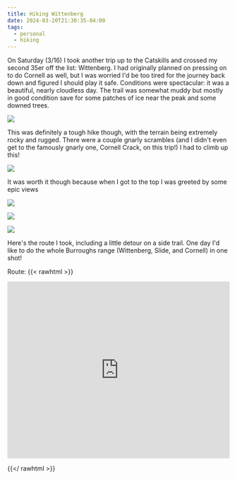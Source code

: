 ```yaml
---
title: Hiking Wittenberg
date: 2024-03-20T21:30:35-04:00
tags:
  - personal
  - hiking
---
```


On Saturday (3/16) I took another trip up to the Catskills and crossed my second 35er off the list: Wittenberg. I had originally planned on pressing on to do Cornell as well, but I was worried I'd be too tired for the journey back down and figured I should play it safe. Conditions were spectacular: it was a beautiful, nearly cloudless day. The trail was somewhat muddy but mostly in good condition save for some patches of ice near the peak and some downed trees.

![](/IMG_4181.jpeg)

This was definitely a tough hike though, with the terrain being extremely rocky and rugged. There were a couple gnarly scrambles (and I didn't even get to the famously gnarly one, Cornell Crack, on this trip!) I had to climb up this!

![](/IMG_4180.jpeg)

It was worth it though because when I got to the top I was greeted by some epic views

![](/IMG_4192.jpeg)

![](/IMG_4189.jpeg)

![](/IMG_4184.jpeg)

Here's the route I took, including a little detour on a side trail. One day I'd like to do the whole Burroughs range (Wittenberg, Slide, and Cornell) in one shot!

Route:
{{< rawhtml >}}
<iframe class="alltrails" src="https://www.alltrails.com/widget/recording/shandaken-hiking-e804a3e?u=i&sh=m3ibxn" width="100%" height="400" frameborder="0" scrolling="no" marginheight="0" marginwidth="0" title="AllTrails: Trail Guides and Maps for Hiking, Camping, and Running"></iframe>

{{</ rawhtml >}}
